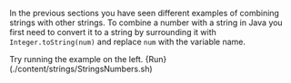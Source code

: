 
In the previous sections you have seen different examples of combining strings with other strings. To combine a number with a string in Java you first need to convert it to a string by surrounding it with `Integer.toString(num)` and replace `num` with the variable name. 

Try running the example on the left. {Run}(./content/strings/StringsNumbers.sh)
